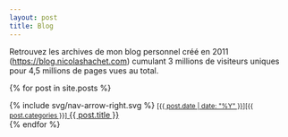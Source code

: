 ```yaml
---
layout: post
title: Blog
---
```


Retrouvez les archives de mon blog personnel créé en 2011 (https://blog.nicolashachet.com) cumulant 3 millions de visiteurs uniques pour 4,5 millions de pages vues au total. 

{% for post in site.posts %}
<div class="mb-2">
    {% include svg/nav-arrow-right.svg %}
    <a href="{{ post.url }}"><small class="text-secondary">[{{ post.date | date: "%Y" }}][{{ post.categories }}]</small> {{ post.title }}</a>
</div>
{% endfor %}
